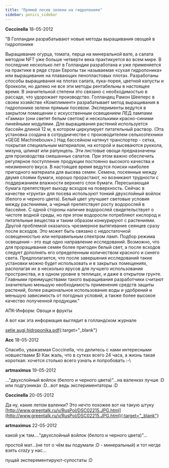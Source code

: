 ```yaml
---
title: "Прямой посев зелени на гидропонике"
sidebar: ponics_sidebar
---
```


**Coccinella** 18-05-2012

"В Голландии разрабатывают новые методы выращивания овощей в гидропонике

Выращивание огурца, томата, перца на минеральной вате, а салата методом NFT уже больше четверти века практикуется во всем мире. В последние несколько лет в Голландии разработана и уже применяется на практике в ряде стран Европы так называемая «сухая гидропоника» или выращивание на плавающих пенопластовых плотах. Разработаны способы выращивания на плотах салата, лука-порея, цветной капусты и брокколи, но далеко не все эти методы рентабельны в настоящее время. В значительной степени это связано с необходимостью в рассаде, что удорожает производство. Голландец Рамон Шееперс в своем хозяйстве «Комплимент» разрабатывает метод выращивания в гидропонике зелени прямым посевом. Эксперименты ведутся в закрытом помещении с искусственным освещением ЛЕД лампами «Гамма» (они светят белым светом) и несколькими красно-синими линейными модулями. Для выращивания растений используется бассейн длиной 12 м, в котором циркулирует питательный раствор. (Эта установка создана в сотрудничестве с производителем сельхозтехники «GEGE Machinebouw».) Над бассейном натянут транспортер - сетка, покрытая специальным материалом, на которой и высеваются руккола, мизуна, шпинат или рапунцель. Эти листовые овощи предназначены для производства смешанных салатов. При этом важно обеспечить регулярное поступление продукции постоянно высокого качества и неизменного вкуса. В настоящее время ведутся поиски наиболее пригодного материала для высева семян. Семена, посеянные между двумя слоями бумаги, хорошо прорастают, но возникают трудности с поддержанием влажности верхнего слоя бумаги. Пересыхающая бумага препятствует выходу всходов на поверхность. Сейчас в качестве «грунта» для посева используют тонкий двухслойный войлок (белого и черного цвета). Белый цвет улучшает световые условия между растениями, а черный препятствует росту водорослей в бассейне. С одной стороны наличие водорослей свидетельствует о чистоте водной среды, но при этом водоросли потребляют кислород и питательные вещества и таким образом конкурируют с растениями. Другой проблемой оказалось чрезмерное вытягивание сеянцев сразу после всходов. Это может быть связано с недостаточной освещенностью или неправильным спектром ламп. Подбор режима освещения – это еще одно направление исследований. Возможно, что для проращивания семян более пригоден белый свет, а после всходов следует дополнять его определенным количеством красного и синего света. Предполагается, что после завершения исследований такие установки можно будет использовать и в закрытых помещениях, располагая их в несколько ярусов для лучшего использования пространства, и в одном уровне в теплицах, и даже в открытом грунте. Главными преимуществами такого выращивания разработчики считают значительно меньшую необходимость применения средств защиты растений, более рациональное использование воды и удобрений и меньшую зависимость от погодных условий, а также более высокое качество полученной продукции."

АПК-Информ: Овощи и фрукты

А вот как эта информация выглядит в голландском журнале

[setie augi hidroponika.pdf](https://t.me/ponics_ru_files/7921){:target="_blank"}

**Acc** 18-05-2012

Спасибо, уважаемая Coccinella, что делитесь с нами интересными новшествами $) Как жаль, что в сутках всего 24 часа, а жизнь такая короткая: хочется столько всего узнать и попробовать :-\


**artmaximus** 19-05-2012

..."двухслойный войлок (белого и черного цвета)"...на валенках лучше :D или подгузниках :D...вот ведь экспериментаторы :D


**Coccinella** 20-05-2012

Да ну, какие летом валенки? Это нечто похожее вот на такую штуку [http://www.greentalk.ru/v/RusPol/DSC02215.JPG.html](http://www.greentalk.ru/v/RusPol/DSC02215.JPG.html){:target="_blank"}


**artmaximus** 22-05-2012

какой уж там...."двухслойный войлок (белого и черного цвета)"...

простой мат...(не тот о чём вы подумали :D - минеральный) и тот негде взять *crazy* у нас...

пущай эксперементируют-супостаты :D


